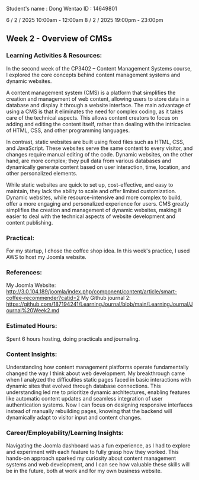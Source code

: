 Student's name	: Dong Wentao
ID			: 14649801

6 / 2 / 2025 10:00am - 12:00am
8 / 2 / 2025 19:00pm - 23:00pm


## Week 2 - Overview of CMSs

### Learning Activities & Resources:
In the second week of the CP3402 – Content Management Systems course, I explored the core concepts behind content management systems and dynamic websites.

A content management system (CMS) is a platform that simplifies the creation and management of web content, allowing users to store data in a database and display it through a website interface. The main advantage of using a CMS is that it eliminates the need for complex coding, as it takes care of the technical aspects. This allows content creators to focus on adding and editing the content itself, rather than dealing with the intricacies of HTML, CSS, and other programming languages.

In contrast, static websites are built using fixed files such as HTML, CSS, and JavaScript. These websites serve the same content to every visitor, and changes require manual editing of the code. Dynamic websites, on the other hand, are more complex; they pull data from various databases and dynamically generate content based on user interaction, time, location, and other personalized elements.

While static websites are quick to set up, cost-effective, and easy to maintain, they lack the ability to scale and offer limited customization. Dynamic websites, while resource-intensive and more complex to build, offer a more engaging and personalized experience for users. CMS greatly simplifies the creation and management of dynamic websites, making it easier to deal with the technical aspects of website development and content publishing.

### Practical:
For my startup, I chose the coffee shop idea. In this week's practice, I used AWS to host my Joomla website.

### References:
My Joomla Website: http://3.0.104.189/joomla/index.php/component/content/article/smart-coffee-recommender?catid=2
My Github journal 2: https://github.com/187194241/LearningJournal/blob/main/LearningJournal/Journal%20Week2.md

### Estimated Hours:
Spent 6 hours hosting, doing practicals and journaling.

### Content Insights:
Understanding how content management platforms operate fundamentally changed the way I think about web development. My breakthrough came when I analyzed the difficulties static pages faced in basic interactions with dynamic sites that evolved through database connections. This understanding led me to prioritize dynamic architectures, enabling features like automatic content updates and seamless integration of user authentication systems. Now I can focus on designing responsive interfaces instead of manually rebuilding pages, knowing that the backend will dynamically adapt to visitor input and content changes.

### Career/Employability/Learning Insights:
Navigating the Joomla dashboard was a fun experience, as I had to explore and experiment with each feature to fully grasp how they worked. This hands-on approach sparked my curiosity about content management systems and web development, and I can see how valuable these skills will be in the future, both at work and for my own business website.